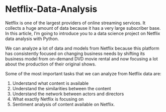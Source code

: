 # Netflix-Data-Analysis

Netflix is one of the largest providers of online streaming services. It collects a huge amount of data because it has a very large subscriber base. In this article, I’m going to introduce you to a data science project on Netflix data analysis with Python.

We can analyze a lot of data and models from Netflix because this platform has consistently focused on changing business needs by shifting its business model from on-demand DVD movie rental and now focusing a lot about the production of their original shows.

Some of the most important tasks that we can analyze from Netflix data are:

1. Understand what content is available
2. Understand the similarities between the content
3. Understand the network between actors and directors
4. What exactly Netflix is focusing on
5. Sentiment analysis of content available on Netflix.
